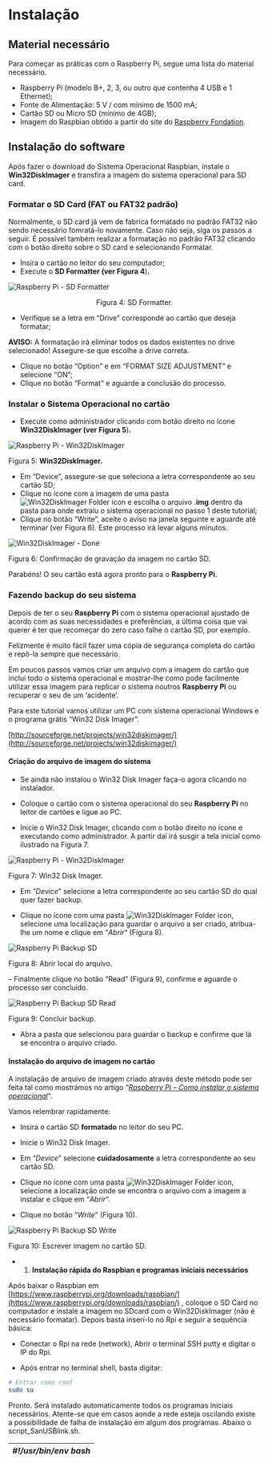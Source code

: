 # Instalação

## Material necessário

Para começar as práticas com o Raspberry Pi, segue uma lista do material necessário.

 * Raspberry Pi (modelo B+, 2, 3, ou outro que contenha 4 USB e 1 Ethernet);
 * Fonte de Alimentação: 5 V / com mínimo de 1500 mA;
 * Cartão SD ou Micro SD (mínimo de 4GB);
 * Imagem do Raspbian obtido a partir do site do [Raspberry Fondation](https://www.raspberrypi.org/downloads/).

## Instalação do software

Após fazer o download do Sistema Operacional Raspbian, instale o **Win32DiskImager** e transfira a imagem do sistema operacional para SD card.

### Formatar o SD Card (FAT ou FAT32 padrão)

Normalmente, o SD card já vem de fabrica formatado no padrão FAT32 não sendo necessário fomratá-lo novamente. Caso não seja, siga os passos a seguir. É possível também realizar a formatação no padrão FAT32 clicando com o botão direito sobre o SD card e selecionando Formatar.

*   Insira o cartão no leitor do seu computador;
*   Execute o **SD Formatter **(ver** **Figura 4****)**.**

![Raspberry Pi - SD Formatter](assets/raspberry_pi_-_sd_formatter.jpeg)
<center>Figura 4: SD Formatter.</center>

*   Verifique se a letra em “Drive” corresponde ao cartão que deseja formatar;

**AVISO:** A formatação irá eliminar todos os dados existentes no drive selecionado! Assegure-se que escolhe a drive correta.

*   Clique no botão “Option” e em “FORMAT SIZE ADJUSTMENT” e selecione “ON”;
*   Clique no botão “Format” e aguarde a conclusão do processo.

###  Instalar o Sistema Operacional no cartão

*   Execute como administrador clicando com botão direito no ícone **Win32DiskImager **(ver** **Figura 5****)**.**

![Raspberry Pi - Win32DiskImager](assets/raspberry_pi_-_win32diskimager.jpeg)

Figura 5: ****Win32DiskImager.****

*   Em “Device”, assegure-se que seleciona a letra correspondente ao seu cartão SD;
*   Clique no ícone com a imagem de uma pasta ![Win32DiskImager Folder icon](assets/win32diskimager_folder_icon.jpeg) e escolha o arquivo .**img** dentro da pasta para onde extraiu o sistema operacional no passo 1 deste tutorial;
*   Clique no botão “Write”, aceite o aviso na janela seguinte e aguarde até terminar (ver Figura 6). Este processo irá levar alguns minutos.

![Win32DiskImager - Done](assets/win32diskimager_-_done.jpeg)

Figura 6: Confirmação de gravação da imagem no cartão SD.

Parabéns! O seu cartão está agora pronto para o **Raspberry Pi**.

### Fazendo backup do seu sistema

Depois de ter o seu **Raspberry Pi** com o sistema operacional ajustado de acordo com as suas necessidades e preferências, a última coisa que vai querer é ter que recomeçar do zero caso falhe o cartão SD, por exemplo.

 Felizmente é muito fácil fazer uma cópia de segurança completa do cartão e repô-la sempre que necessário.

Em poucos passos vamos criar um arquivo com a imagem do cartão que inclui todo o sistema operacional e mostrar-lhe como pode facilmente utilizar essa imagem para replicar o sistema noutros **Raspberry Pi** ou recuperar o seu de um ‘acidente’.

Para este tutorial vamos utilizar um PC com sistema operacional Windows e o programa grátis “Win32 Disk Imager”.

[http://sourceforge.net/projects/win32diskimager/](http://sourceforge.net/projects/win32diskimager/)

#### Criação do arquivo de imagem do sistema

- Se ainda não instalou o Win32 Disk Imager faça-o agora clicando no instalador.

 - Coloque o cartão com o sistema operacional do seu **Raspberry Pi** no leitor de cartões e ligue ao PC.

 - Inicie o Win32 Disk Imager, clicando com o botão direito no ícone e executando como administrador. A partir daí irá susgir a tela inicial como ilustrado na Figura 7.

![Raspberry Pi - Win32DiskImager](assets/raspberry_pi_-_win32diskimager.jpeg)

Figura 7: Win32 Disk Imager.

- Em “_Device_” selecione a letra correspondente ao seu cartão SD do qual quer fazer backup.

 - Clique no ícone com uma pasta ![Win32DiskImager Folder icon](assets/win32diskimager_folder_icon.jpeg), selecione uma localização para guardar o arquivo a ser criado, atribua-lhe um nome e clique em “_Abrir_“ (Figura 8).

![Raspberry Pi Backup SD](assets/raspberry_pi_backup_sd.jpeg)

Figura 8: Abrir local do arquivo.

 – Finalmente clique no botão “Read” (Figura 9), confirme e aguarde o processo ser concluído.

![Raspberry Pi Backup SD Read](assets/raspberry_pi_backup_sd_read.jpeg)

Figura 9: Concluir backup.

- Abra a pasta que selecionou para guardar o backup e confirme que lá se encontra o arquivo criado.

#### Instalação do arquivo de imagem no cartão

A  instalação de arquivo de imagem criado através deste método pode ser feita tal como mostrámos no artigo “[_Raspberry Pi – Como instalar o sistema operacional_](http://faciltek.com/raspberry-pi-como-instalar-o-sistema-operativo/)“.

Vamos relembrar rapidamente:

- Insira o cartão SD **formatado** no leitor do seu PC.

 - Inicie o Win32 Disk Imager.

 - Em “_Device_” selecione **cuidadosamente** a letra correspondente ao seu cartão SD.

 - Clique no ícone com uma pasta ![Win32DiskImager Folder icon](assets/win32diskimager_folder_icon.jpeg), selecione a localização onde se encontra o arquivo com a imagem a instalar e clique em “_Abrir_“.

- Clique no botão “_Write_” (Figura 10). 

![Raspberry Pi Backup SD Write](assets/raspberry_pi_backup_sd_write.jpeg)

Figura 10: Escrever imagem no cartão SD.

*   1.  ****Instalação rápida do Raspbian e programas iniciais necessários****

Após baixar o Raspbian em [https://www.raspberrypi.org/downloads/raspbian/](https://www.raspberrypi.org/downloads/raspbian/) , coloque o SD Card no computador e instale a imagem no SDcard com o Win32DiskImager (não é necessário formatar). Depois basta inserí-lo no Rpi e seguir a sequência básica:

- Conectar o Rpi na rede (network), Abrir o terminal SSH putty e digitar o IP do Rpi.

- Após entrar no terminal shell, basta digitar:

```bash
# Entrar como root
sudo su 
```

Pronto. Será instalado automaticamente todos os programas iniciais necessários. Atente-se que em casos aonde a rede esteja oscilando existe a possibilidade de falha de instalação em algum dos programas. Abaixo o script_SanUSBlink.sh.

| _#!/usr/bin/env bash_ |
| --- |